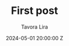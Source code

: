 ---
layout: post
title: "First post"
date: 2024-05-01 20:00:00 Z
categories: test
author: Tavora Lira
image: https://www.tavora.dev/images/profilePhoto-cropcircle.png
keywords: tesr
excerpt: "First post test."
---